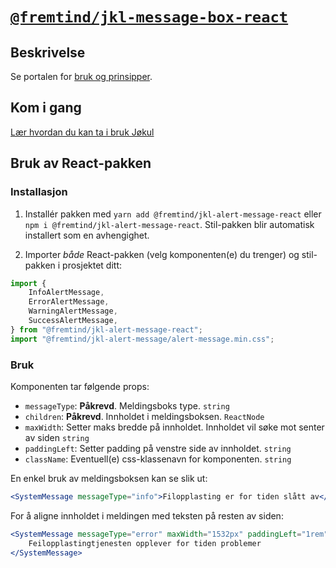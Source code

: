 # [`@fremtind/jkl-message-box-react`](https://fremtind.github.io/jokul/komponenter/alert-message)

## Beskrivelse

Se portalen for [bruk og prinsipper](https://fremtind.github.io/jokul/komponenter/alert-message).

## Kom i gang

[Lær hvordan du kan ta i bruk Jøkul](https://fremtind.github.io/jokul/developer/getting-started/)

## Bruk av React-pakken

### Installasjon

1. Installér pakken med `yarn add @fremtind/jkl-alert-message-react` eller `npm i @fremtind/jkl-alert-message-react`. Stil-pakken blir automatisk installert som en avhengighet.

2. Importer _både_ React-pakken (velg komponenten(e) du trenger) og stil-pakken i prosjektet ditt:

```js
import {
    InfoAlertMessage,
    ErrorAlertMessage,
    WarningAlertMessage,
    SuccessAlertMessage,
} from "@fremtind/jkl-alert-message-react";
import "@fremtind/jkl-alert-message/alert-message.min.css";
```

### Bruk

Komponenten tar følgende props:

-   `messageType`: **Påkrevd**. Meldingsboks type. `string`
-   `children`: **Påkrevd**. Innholdet i meldingsboksen. `ReactNode`
-   `maxWidth`: Setter maks bredde på innholdet. Innholdet vil søke mot senter av siden `string`
-   `paddingLeft`: Setter padding på venstre side av innholdet. `string`
-   `className`: Eventuell(e) css-klassenavn for komponenten. `string`

En enkel bruk av meldingsboksen kan se slik ut:

```jsx
<SystemMessage messageType="info">Filopplasting er for tiden slått av</SystemMessage>
```

For å aligne innholdet i meldingen med teksten på resten av siden:

```jsx
<SystemMessage messageType="error" maxWidth="1532px" paddingLeft="1rem">
    Feilopplastingtjenesten opplever for tiden problemer
</SystemMessage>
```

